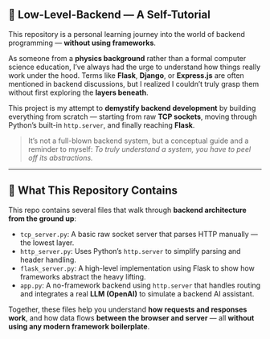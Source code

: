 ## 🧠 Low-Level-Backend — A Self-Tutorial

This repository is a personal learning journey into the world of backend programming — **without using frameworks**.

As someone from a **physics background** rather than a formal computer science education, I’ve always had the urge to understand how things really work under the hood. Terms like **Flask**, **Django**, or **Express.js** are often mentioned in backend discussions, but I realized I couldn’t truly grasp them without first exploring the **layers beneath**.

This project is my attempt to **demystify backend development** by building everything from scratch — starting from raw **TCP sockets**, moving through Python’s built-in `http.server`, and finally reaching **Flask**.

> It’s not a full-blown backend system, but a conceptual guide and a reminder to myself:
> *To truly understand a system, you have to peel off its abstractions.*

---

## 📂 What This Repository Contains

This repo contains several files that walk through **backend architecture from the ground up**:

* `tcp_server.py`: A basic raw socket server that parses HTTP manually — the lowest layer.
* `http_server.py`: Uses Python’s `http.server` to simplify parsing and header handling.
* `flask_server.py`: A high-level implementation using Flask to show how frameworks abstract the heavy lifting.
* `app.py`: A no-framework backend using `http.server` that handles routing and integrates a real **LLM (OpenAI)** to simulate a backend AI assistant.

Together, these files help you understand **how requests and responses work**, and how data flows **between the browser and server** — all **without using any modern framework boilerplate**.
